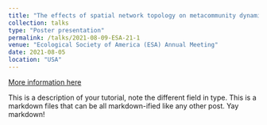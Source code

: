 ```yaml
---
title: "The effects of spatial network topology on metacommunity dynamics"
collection: talks
type: "Poster presentation"
permalink: /talks/2021-08-09-ESA-21-1
venue: "Ecological Society of America (ESA) Annual Meeting"
date: 2021-08-05
location: "USA"
---
```


[More information here](http://exampleurl.com)

This is a description of your tutorial, note the different field in type. This is a markdown files that can be all markdown-ified like any other post. Yay markdown!
